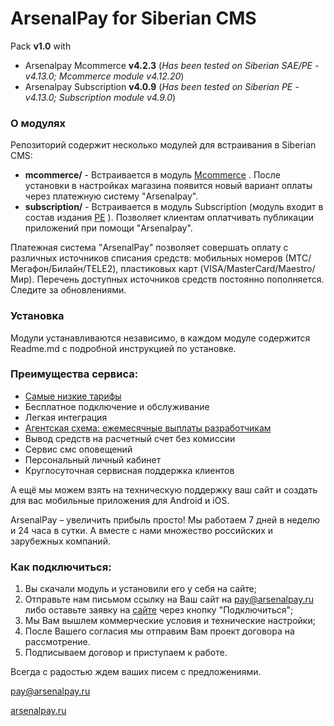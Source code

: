 # ArsenalPay for Siberian CMS
Pack **v1.0** with
* Arsenalpay Mcommerce **v4.2.3** (_Has been tested on Siberian SAE/PE - v4.13.0; Mcommerce module v4.12.20_)
* Arsenalpay Subscription **v4.0.9** (_Has been tested on Siberian PE - v4.13.0; Subscription module v4.9.0_)


### О модулях

Репозиторий содержит несколько модулей для встраивания в Siberian CMS:
* **mcommerce/** - Встраивается в модуль [Mcommerce](https://doc.siberiancms.com/knowledge-base/mcommerce/) .
После установки в настройках магазина появится новый вариант оплаты через платежную систему "Arsenalpay".
* **subscription/** - Встраивается в модуль Subscription (модуль  входит в состав издания 
[PE](https://www.siberiancms.com/app-builder-platform-edition/) ). Позволяет клиентам оплатчивать публикации приложений при помощи "Arsenalpay". 

Платежная система "ArsenalPay" позволяет совершать оплату с различных источников списания средств: мобильных номеров
(МТС/Мегафон/Билайн/TELE2), пластиковых карт (VISA/MasterCard/Maestro/Мир). Перечень доступных источников средств постоянно
пополняется. Следите за обновлениями.

### Установка
Модули устанавливаются независимо, в каждом модуле содержится Readme.md с подробной инструкцией
по установке.

### Преимущества сервиса: 
 - [Самые низкие тарифы](https://arsenalpay.ru/tariffs.html)
 - Бесплатное подключение и обслуживание
 - Легкая интеграция
 - [Агентская схема: ежемесячные выплаты разработчикам](https://arsenalpay.ru/partnership.html)
 - Вывод средств на расчетный счет без комиссии
 - Сервис смс оповещений
 - Персональный личный кабинет
 - Круглосуточная сервисная поддержка клиентов 

А ещё мы можем взять на техническую поддержку ваш сайт и создать для вас мобильные приложения для Android и iOS. 

ArsenalPay – увеличить прибыль просто! 
Мы работаем 7 дней в неделю и 24 часа в сутки. А вместе с нами множество российских и зарубежных компаний. 

### Как подключиться: 
1. Вы скачали модуль и установили его у себя на сайте;
2. Отправьте нам письмом ссылку на Ваш сайт на pay@arsenalpay.ru либо оставьте заявку на [сайте](https://arsenalpay.ru/#register) через кнопку "Подключиться";
3. Мы Вам вышлем коммерческие условия и технические настройки;
4. После Вашего согласия мы отправим Вам проект договора на рассмотрение.
5. Подписываем договор и приступаем к работе.

Всегда с радостью ждем ваших писем с предложениями. 

pay@arsenalpay.ru 

[arsenalpay.ru](https://arsenalpay.ru)
